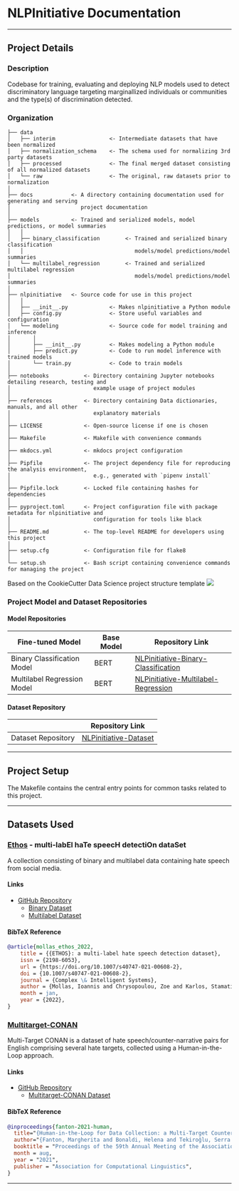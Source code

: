 # NLPInitiative Documentation

***

## Project Details

### Description
Codebase for training, evaluating and deploying NLP models used to detect discriminatory language targeting marginallized individuals or communities and the type(s) of discrimination detected.

### Organization

```
├── data
│   ├── interim                 <- Intermediate datasets that have been normalized
│   ├── normalization_schema    <- The schema used for normalizing 3rd party datasets
│   ├── processed               <- The final merged dataset consisting of all normalized datasets
│   └── raw                     <- The original, raw datasets prior to normalization
│
├── docs            <- A directory containing documentation used for generating and serving 
│                      project documentation
│
├── models          <- Trained and serialized models, model predictions, or model summaries
│   │
│   ├── binary_classification        <- Trained and serialized binary classification 
│   │                                   models/model predictions/model summaries
│   └── multilabel_regression        <- Trained and serialized multilabel regression 
│                                       models/model predictions/model summaries
│
├── nlpinitiative   <- Source code for use in this project
│   │
│   ├── __init__.py             <- Makes nlpinitiative a Python module
│   ├── config.py               <- Store useful variables and configuration
│   └── modeling                <- Source code for model training and inference
│       │                
│       ├── __init__.py         <- Makes modeling a Python module
│       ├── predict.py          <- Code to run model inference with trained models          
│       └── train.py            <- Code to train models
│
├── notebooks           <- Directory containing Jupyter notebooks detailing research, testing and 
│                          example usage of project modules 
│
├── references          <- Directory containing Data dictionaries, manuals, and all other 
│                          explanatory materials
│
├── LICENSE             <- Open-source license if one is chosen
│
├── Makefile            <- Makefile with convenience commands 
│
├── mkdocs.yml          <- mkdocs project configuration
│
├── Pipfile             <- The project dependency file for reproducing the analysis environment, 
│                          e.g., generated with `pipenv install`
│
├── Pipfile.lock        <- Locked file containing hashes for dependencies
│
├── pyproject.toml      <- Project configuration file with package metadata for nlpinitiative and 
│                          configuration for tools like black
│
├── README.md           <- The top-level README for developers using this project
│
├── setup.cfg           <- Configuration file for flake8
│
└── setup.sh            <- Bash script containing convenience commands for managing the project
```
<span>
    Based on the CookieCutter Data Science project structure template 
    <a target="_blank" href="https://cookiecutter-data-science.drivendata.org/">
        <img src="https://img.shields.io/badge/CCDS-Project%20template-328F97?logo=cookiecutter" />
    </a>
</span>

### Project Model and Dataset Repositories

#### Model Repositories

| Fine-tuned Model   | Base Model | Repository Link |
| ------------------ | ---------- | --------------- |
| Binary Classification Model | BERT | [NLPinitiative-Binary-Classification](https://huggingface.co/dlsmallw/NLPinitiative-Binary-Classification) |
| Multilabel Regression Model | BERT | [NLPinitiative-Multilabel-Regression](https://huggingface.co/dlsmallw/NLPinitiative-Multilabel-Regression) |

#### Dataset Repository

|                    | Repository Link |
| ------------------ | --------------- |
| Dataset Repository | [NLPinitiative-Dataset](https://huggingface.co/datasets/dlsmallw/NLPinitiative-Dataset) |

***

## Project Setup

The Makefile contains the central entry points for common tasks related to this project.

***

## Datasets Used

### [Ethos](https://doi.org/10.1007/s40747-021-00608-2) - multi-lab**E**l ha**T**e speec**H** detecti**O**n data**S**et
A collection consisting of binary and multilabel data containing hate speech from social media.

#### Links
 - [GitHub Repository](https://github.com/intelligence-csd-auth-gr/Ethos-Hate-Speech-Dataset)
    - [Binary Dataset](https://github.com/intelligence-csd-auth-gr/Ethos-Hate-Speech-Dataset/blob/master/ethos/ethos_data/Ethos_Dataset_Binary.csv)
    - [Multilabel Dataset](https://github.com/intelligence-csd-auth-gr/Ethos-Hate-Speech-Dataset/blob/master/ethos/ethos_data/Ethos_Dataset_Multi_Label.csv)

#### BibTeX Reference
```bibtex
@article{mollas_ethos_2022,
    title = {{ETHOS}: a multi-label hate speech detection dataset},
    issn = {2198-6053},
    url = {https://doi.org/10.1007/s40747-021-00608-2},
    doi = {10.1007/s40747-021-00608-2},
    journal = {Complex \& Intelligent Systems},
    author = {Mollas, Ioannis and Chrysopoulou, Zoe and Karlos, Stamatis and Tsoumakas, Grigorios},
    month = jan,
    year = {2022},
}
```

### [Multitarget-CONAN](https://doi.org/10.1007/s40747-021-00608-2) 
Multi-Target CONAN is a dataset of hate speech/counter-narrative pairs for English comprising several hate targets, collected using a Human-in-the-Loop approach.

#### Links
 - [GitHub Repository](https://github.com/marcoguerini/CONAN)
    - [Multitarget-CONAN Dataset](https://github.com/marcoguerini/CONAN/blob/master/Multitarget-CONAN/Multitarget-CONAN.csv)


#### BibTeX Reference
```bibtex
@inproceedings{fanton-2021-human,
  title="{Human-in-the-Loop for Data Collection: a Multi-Target Counter Narrative Dataset to Fight Online Hate Speech}",
  author="{Fanton, Margherita and Bonaldi, Helena and Tekiroğlu, Serra Sinem and Guerini, Marco}",
  booktitle = "Proceedings of the 59th Annual Meeting of the Association for Computational Linguistics",
  month = aug,
  year = "2021",
  publisher = "Association for Computational Linguistics",
}
```

***




